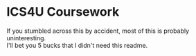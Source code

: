 # ICS4U Coursework
If you stumbled across this by accident, most of this is probably uninteresting.  
I'll bet you 5 bucks that I didn't need this readme.